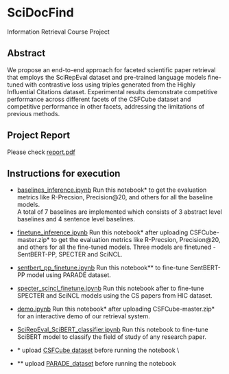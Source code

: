 # SciDocFind
Information Retrieval Course Project

## Abstract
We propose an end-to-end approach for faceted scientific paper retrieval that employs the SciRepEval dataset and pre-trained language models fine-tuned with contrastive loss using triples generated from the Highly Influential Citations dataset. Experimental results demonstrate competitive performance across different facets of the CSFCube dataset and competitive performance in other facets, addressing the limitations of previous methods.

## Project Report
Please check [report.pdf](./project_report.pdf)

## Instructions for execution

- [baselines_inference.ipynb](code/baselines_inference.ipynb)
Run this notebook* to get the evaluation metrics like R-Precsion, Precision@20, and others for all the baseline models. \
A total of 7 baselines are implemented which consists of 3 abstract level baselines and 4 sentence level baselines.


- [finetune_inference.ipynb](code/finetune_inference.ipynb)
Run this notebook* after uploading CSFCube-master.zip* to get the evaluation metrics like R-Precsion, Precision@20, and others for all the fine-tuned models. Three models are finetuned - SentBERT-PP, SPECTER and SciNCL.

- [sentbert_pp_finetune.ipynb](code/sentbert_pp_finetune.ipynb)
Run this notebook** to fine-tune SentBERT-PP model using PARADE dataset.

- [specter_scincl_finetune.ipynb](code/specter_scincl_finetune.ipynb)
Run this notebook after to fine-tune SPECTER and SciNCL models using the CS papers from HIC dataset.

- [demo.ipynb](code/demo.ipynb)
Run this notebook* after uploading CSFCube-master.zip* for an interactive demo of our retrieval system.

- [SciRepEval_SciBERT_classifier.ipynb](code/SciRepEval_SciBERT_classifier.ipynb)
Run this notebook to fine-tune SciBERT model to classify the field of study of any research paper.

- \* upload [CSFCube dataset](datasets/CSFCube-master.zip) before running the notebook \
- ** upload [PARADE_dataset](datasets/PARADE_dataset-main.zip) before running the notebook
